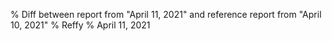 % Diff between report from "April 11, 2021" and reference report from "April 10, 2021"
% Reffy
% April 11, 2021

